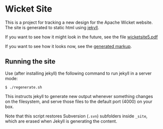 Wicket Site
===========

This is a project for tracking a new design for the Apache Wicket website. The
site is generated to static html using
[jekyll](http://github.com/mojombo/jekyll).

If you want to see how it might look in the future, see the file
[wicketsite5.pdf](http://github.com/dashorst/wicket-site/raw/master/_design/wicketsite5.pdf
"Design document")

If you want to see how it looks now, see the [generated
markup](http://github.com/dashorst/wicket-site/raw/master/_site/index.html).

Running the site
----------------

Use (after installing jekyll) the following command to run jekyll in a server
mode:

    $ ./regenerate.sh

This instructs jekyll to generate new output whenever something changes on
the filesystem, and serve those files to the default port (4000) on your box.

Note that this script restores Subversion (`.svn`) subfolders
inside `_site`, which are erased when Jekyll is generating the content.

